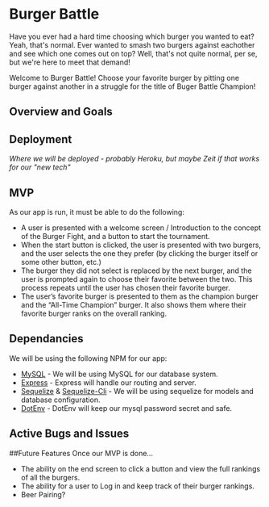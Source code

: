 # Burger Battle
Have you ever had a hard time choosing which burger you wanted to eat? Yeah, that's normal. Ever wanted to smash two burgers against eachother and see which one comes out on top? Well, that's not quite normal, per se, but we're here to meet that demand!

Welcome to Burger Battle! Choose your favorite burger by pitting one burger against another in a struggle for the title of Buger Battle Champion!

## Overview and Goals


## Deployment
_Where we will be deployed - probably Heroku, but maybe Zeit if that works for our "new tech"_

## MVP
As our app is run, it must be able to do the following:
* A user is presented with a welcome screen / Introduction to the concept of the Burger Fight, and a button to start the tournament.
* When the start button is clicked, the user is presented with two burgers, and the user selects the one they prefer (by clicking the burger itself or some other button, etc.)
* The burger they did not select is replaced by the next burger, and the user is prompted again to choose their favorite between the two. This process repeats until the user has chosen their favorite burger.
* The user’s favorite burger is presented to them as the champion burger and the “All-Time Champion” burger. It also shows them where their favorite burger ranks on the overall ranking.

## Dependancies
We will be using the following NPM for our app:
* [MySQL](https://www.npmjs.com/package/mysql) - We will be using MySQL for our database system.
* [Express](https://www.npmjs.com/package/express) - Express will handle our routing and server.
* [Sequelize](https://www.npmjs.com/package/sequelize) & [Sequelize-Cli](https://www.npmjs.com/package/sequelize-cli) - We will be using sequelize for models and database configuration.
* [DotEnv](https://www.npmjs.com/package/dotenv) - DotEnv will keep our mysql password secret and safe.

## Active Bugs and Issues

##Future Features
Once our MVP is done...
* The ability on the end screen to click a button and view the full rankings of all the burgers.
* The ability for a user to Log in and keep track of their burger rankings.
* Beer Pairing?

